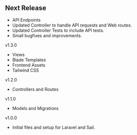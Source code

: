 Next Release
-

* API Endpoints
* Updated Controller to handle API requests and Web routes.
* Updated Controller Tests to include API tests.
* Small bugfixes and improvements.

v1.3.0
* Views
* Blade Templates
* Frontend Assets
* Tailwind CSS

v1.2.0
* Controllers and Routes

v1.1.0
* Models and Migrations

v1.0.0
* Initial files and setup for Laravel and Sail.
